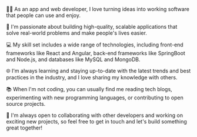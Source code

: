 

👨‍💻 As an app and web developer, I love turning ideas into working software that people can use and enjoy.

🚀 I'm passionate about building high-quality, scalable applications that solve real-world problems and make people's lives easier.

💻 My skill set includes a wide range of technologies, including front-end frameworks like React and Angular, back-end frameworks like SpringBoot and Node.js, and databases like MySQL and MongoDB.

🌐 I'm always learning and staying up-to-date with the latest trends and best practices in the industry, and I love sharing my knowledge with others.

📚 When I'm not coding, you can usually find me reading tech blogs, experimenting with new programming languages, or contributing to open source projects.

🤝 I'm always open to collaborating with other developers and working on exciting new projects, so feel free to get in touch and let's build something great together!






